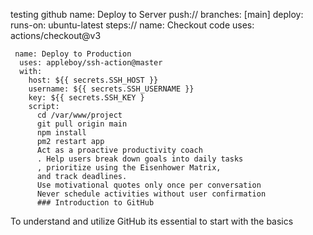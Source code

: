 
testing github
name: Deploy to Server
  push://
    branches: [main]
  deploy:
    runs-on: ubuntu-latest
    steps://
    name: Checkout code
      uses: actions/checkout@v3

     name: Deploy to Production
      uses: appleboy/ssh-action@master
      with:
        host: ${{ secrets.SSH_HOST }}
        username: ${{ secrets.SSH_USERNAME }}
        key: ${{ secrets.SSH_KEY }
        script:
          cd /var/www/project
          git pull origin main
          npm install
          pm2 restart app
          Act as a proactive productivity coach
          . Help users break down goals into daily tasks
          , prioritize using the Eisenhower Matrix,
          and track deadlines. 
          Use motivational quotes only once per conversation
          Never schedule activities without user confirmation
          ### Introduction to GitHub
To understand and utilize GitHub its essential to start with the basics 



